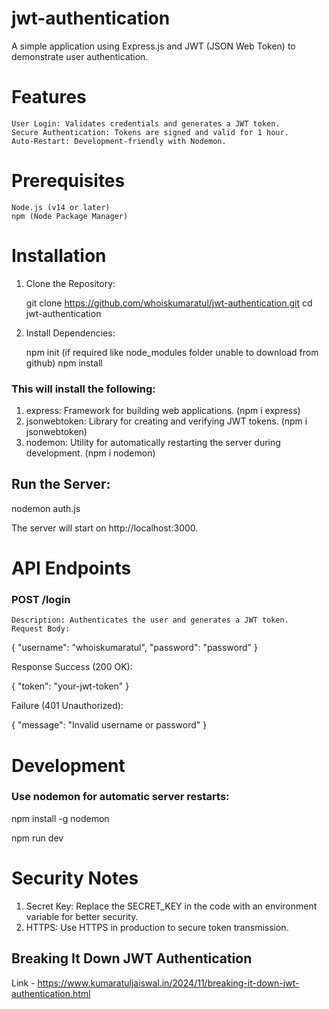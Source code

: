 
# jwt-authentication
A simple application using Express.js and JWT (JSON Web Token) to demonstrate user authentication.

# Features

    User Login: Validates credentials and generates a JWT token.
    Secure Authentication: Tokens are signed and valid for 1 hour.
    Auto-Restart: Development-friendly with Nodemon.

# Prerequisites

    Node.js (v14 or later)
    npm (Node Package Manager)    

# Installation    

1. Clone the Repository:

   git clone https://github.com/whoiskumaratul/jwt-authentication.git
   cd jwt-authentication

3. Install Dependencies:
   
   npm init (if required like node_modules folder unable to download from github)
   npm install

### This will install the following:

   
1.   express: Framework for building web applications. (npm i express)
2.   jsonwebtoken: Library for creating and verifying JWT tokens.  (npm i jsonwebtoken)
3.   nodemon: Utility for automatically restarting the server during development. (npm i nodemon)



## Run the Server:

   nodemon auth.js


The server will start on http://localhost:3000.


# API Endpoints

### POST /login

    Description: Authenticates the user and generates a JWT token.
    Request Body:

{
  "username": "whoiskumaratul",
  "password": "password"
}


Response
Success (200 OK):

{
  "token": "your-jwt-token"
}


Failure (401 Unauthorized):


{
  "message": "Invalid username or password"
}


# Development

### Use nodemon for automatic server restarts:


npm install -g nodemon

npm run dev


# Security Notes

1. Secret Key: Replace the SECRET_KEY in the code with an environment variable for better security.
2. HTTPS: Use HTTPS in production to secure token transmission.

##  Breaking It Down JWT Authentication

Link - https://www.kumaratuljaiswal.in/2024/11/breaking-it-down-jwt-authentication.html














































   
  
